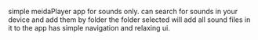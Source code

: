 simple meidaPlayer app for sounds only.
can search for sounds in your device and add them by folder
the folder selected will add all sound files in it to the app
has simple navigation and relaxing ui.
